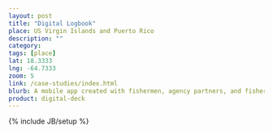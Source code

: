 ```yaml
---
layout: post
title: "Digital Logbook"
place: US Virgin Islands and Puerto Rico
description: ""
category: 
tags: [place]
lat: 18.3333
lng: -64.7333
zoom: 5
link: /case-studies/index.html
blurb: A mobile app created with fishermen, agency partners, and fisheries scientists, to provide more accurate and useful catch reports in far less time.
product: digital-deck
---
```

{% include JB/setup %}
